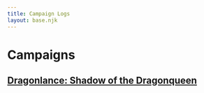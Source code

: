 ```yaml
---
title: Campaign Logs
layout: base.njk
---
```


# Campaigns

<body>
    <h2><a href='/dsotdq_main/'>Dragonlance: Shadow of the Dragonqueen</a></h2>
</body>
